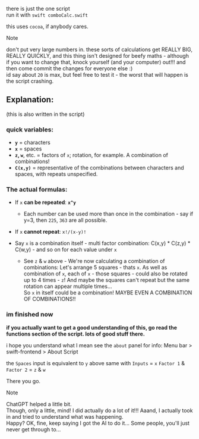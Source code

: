 there is just the one script\
run it with `swift comboCalc.swift`


this uses `cocoa`, if anybody cares.

> [!NOTE]
> don't put very large numbers in. these sorts of calculations get REALLY BIG, REALLY QUICKLY, and this thing isn't designed for beefy maths - although if you want to change that, knock yourself (and your computer) out!!! and then come commit the changes for everyone else :)\
> id say about `20` is max, but feel free to test it - the worst that will happen is the script crashing.

## Explanation:
(this is also written in the script)

### quick variables:
  - **`y`** = characters
  - **`x`** = spaces
  - **`z`, `w`**, etc. = factors of `x`; rotation, for example. A combination of combinations!
  - **`C(x,y)`** = representative of the combinations between characters and spaces, with repeats unspecified.


### The actual formulas:

  - If `x` **can be repeated**: **`x^y`**
    - Each number can be used more than once in the combination - say if y=3, then `225`, `363` are all possible.



  - If `x` **cannot repeat**: `x!/(x-y)!`



  - Say `x` is a combination itself - multi factor combination: C(x,y) * C(z,y) * C(w,y) - and so on for each value under `x`
    - See `z` & `w` above - We're now calculating a combination of combinations: Let's arrange 5 squares - thats `x`. As well as combination of `x`, each of `x` - those squares - could also be rotated up to 4 times - `z`! And maybe the squares can't repeat but the same rotation can appear multiple times...\
So `x` in itself could be a combination! MAYBE EVEN A COMBINATION OF COMBINATIONS!!



### im finished now

**if you actually want to get a good understanding of this, go read the functions section of the script. lots of good stuff there.**

i hope you understand what I mean
see the `about` panel for info: Menu bar > swift-frontend > About Script

the `Spaces` input is equivalent to `y` above
same with `Inputs` = `x`
`Factor 1` & `Factor 2` = `z` & `w`

There you go.

> [!NOTE]
> ChatGPT helped a little bit.\
> Though, only a little, mind! I did actually do a lot of it!!!
> Aaand, I actually took in and tried to understand what was happening.\
> Happy? OK, fine, keep saying I got the AI to do it... Some people, you'll just never get through to...
